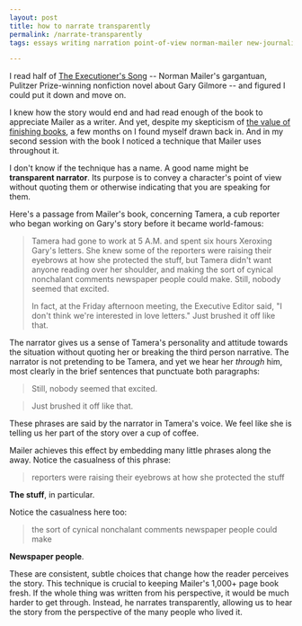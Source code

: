 ```yaml
---
layout: post
title: how to narrate transparently
permalink: /narrate-transparently
tags: essays writing narration point-of-view norman-mailer new-journalism

---
```


I read half of [The Executioner's Song](https://en.wikipedia.org/wiki/The_Executioner%27s_Song) -- Norman Mailer's gargantuan, Pulitzer Prize-winning nonfiction novel about Gary Gilmore -- and figured I could put it down and move on.
<!--more-->
I knew how the story would end and had read enough of the book to appreciate Mailer as a writer.
And yet, despite my skepticism of [the value of finishing books](https://okjuan.medium.com/feeling-good-about-ditching-books-1c4633fd87f), a few months on I found myself drawn back in.
And in my second session with the book I noticed a technique that Mailer uses throughout it.

I don't know if the technique has a name.
A good name might be **transparent narrator**.
Its purpose is to convey a character's point of view without quoting them or otherwise indicating that you are speaking for them.

Here's a passage from Mailer's book, concerning Tamera, a cub reporter who began working on Gary's story before it became world-famous:

> Tamera had gone to work at 5 A.M. and spent six hours Xeroxing Gary's letters. She knew some of the reporters were raising their eyebrows at how she protected the stuff, but Tamera didn't want anyone reading over her shoulder, and making the sort of cynical nonchalant comments newspaper people could make. Still, nobody seemed that excited.
>
> In fact, at the Friday afternoon meeting, the Executive Editor said, "I don't think we're interested in love letters." Just brushed it off like that.

The narrator gives us a sense of Tamera's personality and attitude towards the situation without quoting her or breaking the third person narrative.
The narrator is not pretending to be Tamera, and yet we hear her _through_ him, most clearly in the brief sentences that punctuate both paragraphs:
> Still, nobody seemed that excited.

> Just brushed it off like that.

These phrases are said by the narrator in Tamera's voice.
We feel like she is telling us her part of the story over a cup of coffee.

Mailer achieves this effect by embedding many little phrases along the away.
Notice the casualness of this phrase:
> reporters were raising their eyebrows at how she protected the stuff

**The stuff**, in particular.

Notice the casualness here too:
> the sort of cynical nonchalant comments newspaper people could make

**Newspaper people**.

These are consistent, subtle choices that change how the reader perceives the story.
This technique is crucial to keeping Mailer's 1,000+ page book fresh.
If the whole thing was written from his perspective, it would be much harder to get through.
Instead, he narrates transparently, allowing us to hear the story from the perspective of the many people who lived it.